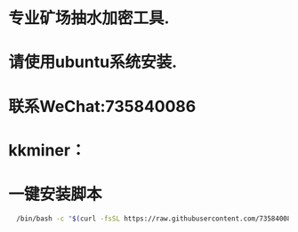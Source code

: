 
# 专业矿场抽水加密工具.
# 请使用ubuntu系统安装.
# 联系WeChat:735840086
# kkminer：
# 一键安装脚本
```bash
  /bin/bash -c "$(curl -fsSL https://raw.githubusercontent.com/735840086/kkminer/main/install.sh)"
```
